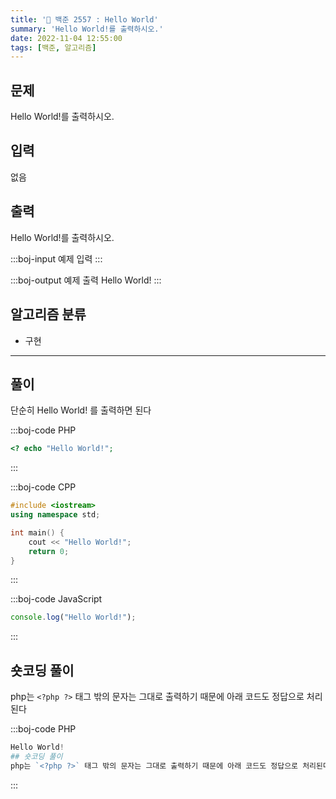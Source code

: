 ```yaml
---
title: '🏅 백준 2557 : Hello World'
summary: 'Hello World!를 출력하시오.'
date: 2022-11-04 12:55:00
tags: [백준, 알고리즘]
---
```


## 문제

Hello World!를 출력하시오.

## 입력

없음

## 출력

Hello World!를 출력하시오.

:::boj-input 예제 입력
:::

:::boj-output 예제 출력
Hello World!
:::

## 알고리즘 분류

- 구현

---

## 풀이

단순히 Hello World! 를 출력하면 된다

:::boj-code PHP

```php
<? echo "Hello World!";
```

:::

:::boj-code CPP

```cpp
#include <iostream>
using namespace std;

int main() {
    cout << "Hello World!";
    return 0;
}
```

:::

:::boj-code JavaScript

```JavaScript
console.log("Hello World!");
```

:::

## 숏코딩 풀이

php는 `<?php ?>` 태그 밖의 문자는 그대로 출력하기 때문에 아래 코드도 정답으로 처리된다

:::boj-code PHP

```php
Hello World!
## 숏코딩 풀이
php는 `<?php ?>` 태그 밖의 문자는 그대로 출력하기 때문에 아래 코드도 정답으로 처리된다
```

:::
